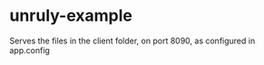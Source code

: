 # unruly-example

Serves the files in the client folder, on port 8090, as configured in app.config 
